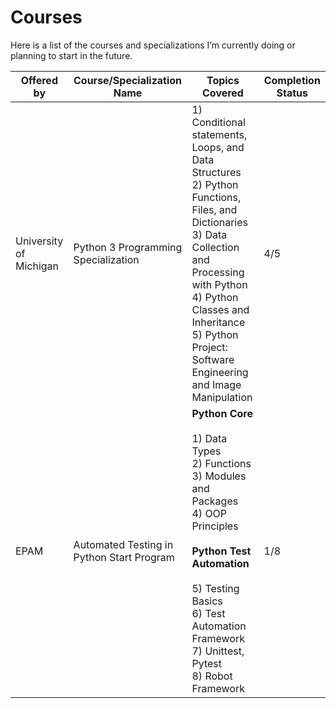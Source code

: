 # Courses 

Here is a list of the courses and specializations I’m currently doing or planning to start in the future.

| Offered by             | Course/Specialization Name | Topics Covered | Completion Status |
|-----------------------|----------------------------|----------------|----------------|
| University of Michigan | Python 3 Programming Specialization | 1) Conditional statements, Loops, and Data Structures<br> 2) Python Functions, Files, and Dictionaries<br> 3) Data Collection and Processing with Python<br> 4) Python Classes and Inheritance<br> 5) Python Project: Software Engineering and Image Manipulation | 4/5 |
| EPAM | Automated Testing in Python Start Program | **Python Core**<br><br> 1) Data Types<br> 2) Functions<br> 3) Modules and Packages<br> 4) OOP Principles<br><br> **Python Test Automation**<br><br> 5) Testing Basics<br> 6) Test Automation Framework<br> 7) Unittest, Pytest<br> 8) Robot Framework | 1/8 |

